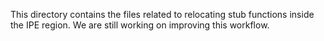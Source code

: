 This directory contains the files related to relocating stub functions inside the IPE region.
We are still working on improving this workflow.
